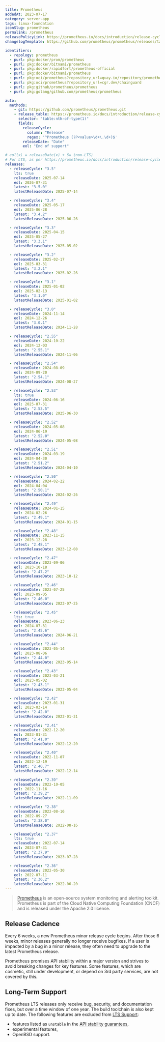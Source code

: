 ```yaml
---
title: Prometheus
addedAt: 2023-07-17
category: server-app
tags: linux-foundation
iconSlug: prometheus
permalink: /prometheus
releasePolicyLink: https://prometheus.io/docs/introduction/release-cycle/
changelogTemplate: https://github.com/prometheus/prometheus/releases/tag/v__LATEST__

identifiers:
  - repology: prometheus
  - purl: pkg:docker/prom/prometheus
  - purl: pkg:docker/bitnami/prometheus
  - purl: pkg:docker/rapidfort/prometheus-official
  - purl: pkg:docker/bitnami/prometheus
  - purl: pkg:oci/prometheus?repository_url=quay.io/repository/prometheus
  - purl: pkg:oci/prometheus?repository_url=cgr.dev/chainguard
  - purl: pkg:github/prometheus/prometheus
  - purl: pkg:golang/github.com/prometheus/prometheus

auto:
  methods:
    - git: https://github.com/prometheus/prometheus.git
    - release_table: https://prometheus.io/docs/introduction/release-cycle
      selector: "table:nth-of-type(1)"
      fields:
        releaseCycle:
          column: "Release"
          regex: '^Prometheus (?P<value>\d+\.\d+)$'
        releaseDate: "Date"
        eol: "End of support"

# eol(x) = releaseDate(x) + 6w (non-LTS)
# For LTS, as per https://prometheus.io/docs/introduction/release-cycle/#long-term-support
releases:
  - releaseCycle: "3.5"
    lts: true
    releaseDate: 2025-07-14
    eol: 2026-07-31
    latest: "3.5.0"
    latestReleaseDate: 2025-07-14

  - releaseCycle: "3.4"
    releaseDate: 2025-05-17
    eol: 2025-06-28
    latest: "3.4.2"
    latestReleaseDate: 2025-06-26

  - releaseCycle: "3.3"
    releaseDate: 2025-04-15
    eol: 2025-05-27
    latest: "3.3.1"
    latestReleaseDate: 2025-05-02

  - releaseCycle: "3.2"
    releaseDate: 2025-02-17
    eol: 2025-03-31
    latest: "3.2.1"
    latestReleaseDate: 2025-02-26

  - releaseCycle: "3.1"
    releaseDate: 2025-01-02
    eol: 2025-02-13
    latest: "3.1.0"
    latestReleaseDate: 2025-01-02

  - releaseCycle: "3.0"
    releaseDate: 2024-11-14
    eol: 2024-12-26
    latest: "3.0.1"
    latestReleaseDate: 2024-11-28

  - releaseCycle: "2.55"
    releaseDate: 2024-10-22
    eol: 2024-12-03
    latest: "2.55.1"
    latestReleaseDate: 2024-11-06

  - releaseCycle: "2.54"
    releaseDate: 2024-08-09
    eol: 2024-09-20
    latest: "2.54.1"
    latestReleaseDate: 2024-08-27

  - releaseCycle: "2.53"
    lts: true
    releaseDate: 2024-06-16
    eol: 2025-07-31
    latest: "2.53.5"
    latestReleaseDate: 2025-06-30

  - releaseCycle: "2.52"
    releaseDate: 2024-05-08
    eol: 2024-06-19
    latest: "2.52.0"
    latestReleaseDate: 2024-05-08

  - releaseCycle: "2.51"
    releaseDate: 2024-03-19
    eol: 2024-04-30
    latest: "2.51.2"
    latestReleaseDate: 2024-04-10

  - releaseCycle: "2.50"
    releaseDate: 2024-02-22
    eol: 2024-04-04
    latest: "2.50.1"
    latestReleaseDate: 2024-02-26

  - releaseCycle: "2.49"
    releaseDate: 2024-01-15
    eol: 2024-02-26
    latest: "2.49.1"
    latestReleaseDate: 2024-01-15

  - releaseCycle: "2.48"
    releaseDate: 2023-11-15
    eol: 2023-12-28
    latest: "2.48.1"
    latestReleaseDate: 2023-12-08

  - releaseCycle: "2.47"
    releaseDate: 2023-09-06
    eol: 2023-10-18
    latest: "2.47.2"
    latestReleaseDate: 2023-10-12

  - releaseCycle: "2.46"
    releaseDate: 2023-07-25
    eol: 2023-09-05
    latest: "2.46.0"
    latestReleaseDate: 2023-07-25

  - releaseCycle: "2.45"
    lts: true
    releaseDate: 2023-06-23
    eol: 2024-07-31
    latest: "2.45.6"
    latestReleaseDate: 2024-06-21

  - releaseCycle: "2.44"
    releaseDate: 2023-05-14
    eol: 2023-08-06
    latest: "2.44.0"
    latestReleaseDate: 2023-05-14

  - releaseCycle: "2.43"
    releaseDate: 2023-03-21
    eol: 2023-05-02
    latest: "2.43.1"
    latestReleaseDate: 2023-05-04

  - releaseCycle: "2.42"
    releaseDate: 2023-01-31
    eol: 2023-03-14
    latest: "2.42.0"
    latestReleaseDate: 2023-01-31

  - releaseCycle: "2.41"
    releaseDate: 2022-12-20
    eol: 2023-01-31
    latest: "2.41.0"
    latestReleaseDate: 2022-12-20

  - releaseCycle: "2.40"
    releaseDate: 2022-11-07
    eol: 2022-12-19
    latest: "2.40.7"
    latestReleaseDate: 2022-12-14

  - releaseCycle: "2.39"
    releaseDate: 2022-10-05
    eol: 2022-11-16
    latest: "2.39.2"
    latestReleaseDate: 2022-11-09

  - releaseCycle: "2.38"
    releaseDate: 2022-08-16
    eol: 2022-09-27
    latest: "2.38.0"
    latestReleaseDate: 2022-08-16

  - releaseCycle: "2.37"
    lts: true
    releaseDate: 2022-07-14
    eol: 2023-07-31
    latest: "2.37.9"
    latestReleaseDate: 2023-07-28

  - releaseCycle: "2.36"
    releaseDate: 2022-05-30
    eol: 2022-07-11
    latest: "2.36.2"
    latestReleaseDate: 2022-06-20
---
```


> [Prometheus](https://prometheus.io/) is an open-source system monitoring and alerting toolkit.
> Prometheus is part of the Cloud Native Computing Foundation (CNCF) and is released under the
> Apache 2.0 license.

## Release Cadence

Every 6 weeks, a new Prometheus minor release cycle begins. After those 6 weeks, minor releases
generally no longer receive bugfixes. If a user is impacted by a bug in a minor release, they often
need to upgrade to the latest Prometheus release.

Prometheus promises API stability within a major version and strives to avoid breaking changes for
key features. Some features, which are cosmetic, still under development, or depend on 3rd party
services, are not covered by this.

## Long-Term Support

Prometheus LTS releases only receive bug, security, and documentation fixes, but over a time window
of one year. The build toolchain is also kept up to date. The following features are excluded
from [LTS Support](https://prometheus.io/docs/introduction/release-cycle/#limitations-of-lts-support):

- features listed as `unstable` in the [API stability guarantees](https://prometheus.io/docs/prometheus/latest/stability/),
- experimental features,
- OpenBSD support.
